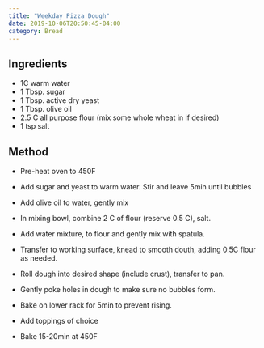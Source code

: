 ```yaml
---
title: "Weekday Pizza Dough"
date: 2019-10-06T20:50:45-04:00
category: Bread
---
```


## Ingredients

- 1C warm water
- 1 Tbsp. sugar
- 1 Tbsp. active dry yeast
- 1 Tbsp. olive oil
- 2.5 C all purpose flour (mix some whole wheat in if desired)
- 1 tsp salt

## Method

- Pre-heat oven to 450F
- Add sugar and yeast to warm water. Stir and leave 5min until bubbles
- Add olive oil to water, gently mix
- In mixing bowl, combine 2 C of flour (reserve 0.5 C), salt.
- Add water mixture, to flour and gently mix with spatula.
- Transfer to working surface, knead to smooth douth, adding 0.5C flour as needed.
- Roll dough into desired shape (include crust), transfer to pan.
- Gently poke holes in dough to make sure no bubbles form.
- Bake on lower rack for 5min to prevent rising.

- Add toppings of choice
- Bake 15-20min at 450F
